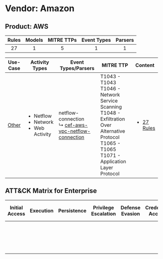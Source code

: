 Vendor: Amazon
==============
Product: AWS
------------
| Rules | Models | MITRE TTPs | Event Types | Parsers |
|:-----:|:------:|:----------:|:-----------:|:-------:|
|  27   |   1    |     5      |      1      |    1    |

|                Use-Case                | Activity Types                                                 | Event Types/Parsers                                                                                                     | MITRE TTP                                                                                                                                                      | Content                                                            |
|:--------------------------------------:| -------------------------------------------------------------- | ----------------------------------------------------------------------------------------------------------------------- | -------------------------------------------------------------------------------------------------------------------------------------------------------------- | ------------------------------------------------------------------ |
| [Other](../../../UseCases/uc_other.md) | <ul><li>Netflow</li><li>Network</li><li>Web Activity</li></ul> |  netflow-connection<br> ↳ [cef-aws-vpc-netflow-connection](Parsers/parserContent_cef-aws-vpc-netflow-connection.md)<br> | T1043 - T1043<br>T1046 - Network Service Scanning<br>T1048 - Exfiltration Over Alternative Protocol<br>T1065 - T1065<br>T1071 - Application Layer Protocol<br> | [<ul><li>27 Rules</li></ul>](Rules_Models/r_m_amazon_aws_Other.md) |

ATT&CK Matrix for Enterprise
----------------------------
| Initial Access | Execution | Persistence | Privilege Escalation | Defense Evasion | Credential Access | Discovery                                                                     | Lateral Movement | Collection | Command and Control                                                             | Exfiltration                                                                                | Impact |
| -------------- | --------- | ----------- | -------------------- | --------------- | ----------------- | ----------------------------------------------------------------------------- | ---------------- | ---------- | ------------------------------------------------------------------------------- | ------------------------------------------------------------------------------------------- | ------ |
|                |           |             |                      |                 |                   | [Network Service Scanning](https://attack.mitre.org/techniques/T1046)<br><br> |                  |            | [Application Layer Protocol](https://attack.mitre.org/techniques/T1071)<br><br> | [Exfiltration Over Alternative Protocol](https://attack.mitre.org/techniques/T1048)<br><br> |        |